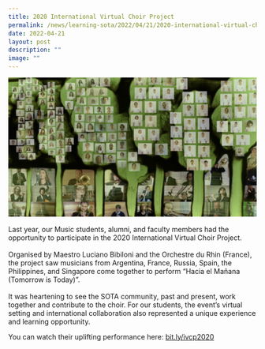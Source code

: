 ```yaml
---
title: 2020 International Virtual Choir Project
permalink: /news/learning-sota/2022/04/21/2020-international-virtual-choir-project/
date: 2022-04-21
layout: post
description: ""
image: ""
---
```

![](/images/2020-international-virtual-choir-project-screenshot.png)

Last year, our Music students, alumni, and faculty members had the opportunity to participate in the 2020 International Virtual Choir Project.  
   
Organised by Maestro Luciano Bibiloni and the Orchestre du Rhin (France), the project saw musicians from Argentina, France, Russia, Spain, the Philippines, and Singapore come together to perform “Hacia el Mañana (Tomorrow is Today)”.  
   
It was heartening to see the SOTA community, past and present, work together and contribute to the choir. For our students, the event’s virtual setting and international collaboration also represented a unique experience and learning opportunity.  
  
You can watch their uplifting performance here: [bit.ly/ivcp2020](https://www.sota.edu.sg/news/campus-buzz/learning-sota/2022/04/21/bit.ly/ivcp2020)